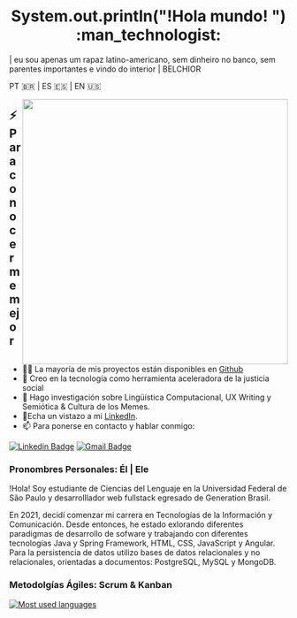 <h1 align=center> System.out.println("!Hola mundo! ") :man_technologist: </h1>
 
| eu sou apenas um rapaz latino-americano, sem dinheiro no banco,
 sem parentes importantes e vindo do interior | BELCHIOR

PT :brazil: | ES :es: | EN :us:

<img align="right" src="https://i.imgur.com/cFQIXJ7.gif" width="480" />
<h2>⚡️ Para conocerme mejor </h2>
<ul>
    <li>👨‍💻 La mayoría de mis proyectos están disponibles en <a href="https://github.com/coder-samuel">Github</a></li>	   
    <li>💬 Creo en la tecnología como herramienta aceleradora de la justicia social</li>	    
    <li> 🔎 Hago investigación sobre Lingüística Computacional, UX Writing y Semiótica & Cultura de los Memes.</li>	    	    <li>📙Echa un vistazo a mi <a href="https://www.linkedin.com/in/samuel-de-brito-santos/">LinkedIn</a>.</li>
    <li>📫 Para ponerse en contacto y hablar conmigo: </li>	
</ul>	

[![Linkedin Badge](https://img.shields.io/badge/-Samuel%20de%20Brito%20Santos-8dba45?style=flat-square&logo=Linkedin&logoColor=white&link=https://www.linkedin.com/in/samuel-de-brito-santos/)](https://www.linkedin.com/in/samuel-de-brito-santos/) 
[![Gmail Badge](https://img.shields.io/badge/-samuelsantos.ss95@gmail.com-8dba45?style=flat-square&logo=Gmail&logoColor=white&link=mailto:samuelsantos.ss95@gmail.com)](mailto:samuelsantos.ss95@gmail.com)


### Pronombres Personales: Él | Ele 

!Hola! Soy estudiante de Ciencias del Lenguaje en la Universidad Federal de São Paulo y desarrolllador web fullstack egresado de Generation Brasil. 

En 2021, decidí comenzar mi carrera en Tecnologías de la Información y Comunicación. Desde entonces, he estado exlorando diferentes paradigmas de desarrollo de sofware y trabajando con diferentes tecnologías Java y Spring Framework, HTML, CSS, JavaScript y Angular. Para la persistencia de datos utilizo bases de datos relacionales y no relacionales, orientadas a documentos: PostgreSQL, MySQL y MongoDB.

### Metodolgías Ágiles: Scrum & Kanban



[![Most used languages](https://github-readme-stats.vercel.app/api/top-langs/?username=coder-samuel&hide=html&layout=compact&title_color=61dafb&text_color=FFFFFF&icon_color=61dafb&bg_color=20232a)](https://github.com/coder-samuel)

